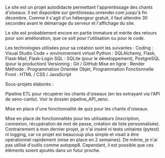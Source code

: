 Le site est un projet autodidacte permettant l'apprentissage des chants d'oiseaux. Il est disponible sur gentiloiseau.onrender.com jusqu'à fin décembre. Comme il s'agit d'un hébergeur gratuit, il faut attendre 30 secondes avant le démarrage du serveur et l'affichage du site.

Le site est probablement encore en partie immature et mérite des retours pour son amélioration, que ce soit pour l'utilisation ou pour le code.



Les technologies utilisées pour sa création sont les suivantes :
Coding : Visual Studio Code + environnement virtuel
Python : SQLAlchemy, Flask, Flask-Mail, Flask-Login
SQL : SQLite (pour le développement), PostgreSQL (pour la production)
Versioning : Git / GitHub
Mise en ligne : Render
Méthode : Programmation Orientée Objet, Programmation Fonctionnelle
Front : HTML / CSS / JavaScript



Sous-projets élaborés :

Pipeline ETL pour récupérer les chants d'oiseaux (en les extrayant via l'API de xeno-canto). Voir le dossier pipeline_API_xeno.

Mise en place d'une fonctionnalité de quiz pour les chants d'oiseaux.

Mise en place de fonctionnalités pour les utilisateurs (inscription, connexion, récupération de mot de passe, création de liste personnalisée).
Contrairement à mon dernier projet, je n'ai inséré ni tests unitaires (pytest) ni logging, car ce projet est beaucoup plus simple et visait à être opérationnel rapidement (mise en place en 2 semaines). De même, je n'ai pas utilisé d'outils comme autopep8. Cependant, il est possible que ces éléments soient ajoutés dans un futur proche.


